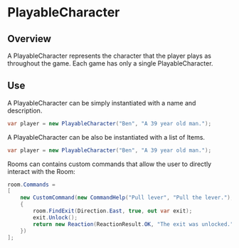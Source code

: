 ﻿# PlayableCharacter

## Overview

A PlayableCharacter represents the character that the player plays as throughout the game. Each game has only a single PlayableCharacter.

## Use

A PlayableCharacter can be simply instantiated with a name and description.

```csharp
var player = new PlayableCharacter("Ben", "A 39 year old man.");
```

A PlayableCharacter can be also be instantiated with a list of Items.

```csharp
var player = new PlayableCharacter("Ben", "A 39 year old man.");
```

Rooms can contains custom commands that allow the user to directly interact with the Room:

```csharp
room.Commands =
[
    new CustomCommand(new CommandHelp("Pull lever", "Pull the lever."), true, (game, args) =>
    {
        room.FindExit(Direction.East, true, out var exit);
        exit.Unlock();
        return new Reaction(ReactionResult.OK, "The exit was unlocked.");
    })
];
```
